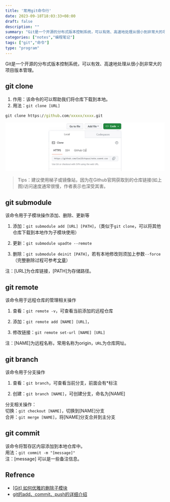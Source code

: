 ```yaml
---
title: '常用git命令行'
date: 2023-09-18T18:03:33+08:00
draft: false
description: ""
summary: "Git是一个开源的分布式版本控制系统，可以有效、高速地处理从很小到非常大的项目版本管理。"
categories: ["notes","编程笔记"]
tags: ["git","命令"]
type: "program"
---
```


Git是一个开源的分布式版本控制系统，可以有效、高速地处理从很小到非常大的项目版本管理。

## git clone
1. 作用：该命令的可以帮助我们将仓库下载到本地。
2. 用法：`git clone [URL]`
```cmd
git clone https://github.com/xxxxx/xxxx.git
```
![Github仓库链接位置](img/common-git-commands-01.jpg)
> Tips：建议使用梯子或镜像站，因为在Github官网获取到的仓库链接(如上图)访问速度通常很慢，作者表示也深受其害。

## git submodule
该命令用于子模块操作添加、删除、更新等
1. 添加：`git submodule add [URL] [PATH]`，（类似于`git clone`，可以将其他仓库下载到本地作为子模块使用）

2. 更新：`git submodule upadte --remote`

3. 删除：`git submodule deinit [PATH]`，若有本地修改则须加上参数`--force`（完整删除过程可参考[文章](#Refrence)）

注：\[URL\]为仓库链接，\[PATH\]为存储路径。

## git remote
该命令用于远程仓库的管理相关操作
1. 查看：`git remote -v`，可查看当前添加的远程仓库

2. 添加：`git remote add [NAME] [URL]`，

3. 修改链接：`git remote set-url [NAME] [URL]`

注：\[NAME\]为远程名称，常用名称为origin，`URL`为仓库网址。

## git branch
该命令用于分支操作
1. 查看：`git branch`，可查看当前分支，前面会有\*标注

2. 创建：`git branch [NAME]`，可创建分支，命名为\[NAME\]

分支相关操作：<br>
切换：`git checkout [NAME]`，切换到\[NAME\]分支<br>
合并：`git merge [NAME]`，将\[NAME\]分支合并到主分支


## git commit
该命令将暂存区内容添加到本地仓库中。<br>
用法：`git commit -m "[message]"`<br>
注：\[message\] 可以是一些备注信息。

## Refrence
* [[Git] 如何优雅的删除子模块](https://www.jianshu.com/p/ed0cb6c75e25)
* [git的add、commit、push的详细介绍](https://www.jianshu.com/p/2e1d551b8261)